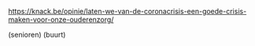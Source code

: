 <https://knack.be/opinie/laten-we-van-de-coronacrisis-een-goede-crisis-maken-voor-onze-ouderenzorg/>

(senioren)
(buurt)
